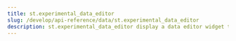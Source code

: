 ```yaml
---
title: st.experimental_data_editor
slug: /develop/api-reference/data/st.experimental_data_editor
description: st.experimental_data_editor display a data editor widget that allows you to edit dataframes and many other data structures in a table-like UI.
---
```


<Autofunction function="streamlit.experimental_data_editor" deprecated={true} deprecatedText="<code>st.experimental_data_editor</code> was deprecated in version 1.23.0. Use <a href='/develop/api-reference/data/st.data_editor'><code>st.data_editor</code></a> instead."/>
